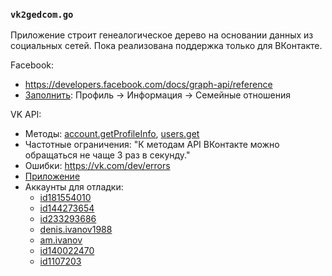 ### `vk2gedcom.go`

Приложение строит генеалогическое дерево на основании данных из социальных
сетей. Пока реализована поддержка только для ВКонтакте.

Facebook:

- https://developers.facebook.com/docs/graph-api/reference
- [Заполнить](https://www.facebook.com/help/1557948767777120): Профиль -> Информация -> Семейные отношения

VK API:

- Методы: [account.getProfileInfo](https://vk.com/dev/account.getProfileInfo), [users.get](https://vk.com/dev/users.get)
- Частотные ограничения: "К методам API ВКонтакте можно обращаться не чаще 3 раз в секунду."
- Ошибки: https://vk.com/dev/errors
- [Приложение](https://vk.com/editapp?id=6130272&section=options)
- Аккаунты для отладки:
  - [id181554010](https://vk.com/id181554010)
  - [id144273654](https://vk.com/id144273654)
  - [id233293686](https://vk.com/id233293686)
  - [denis.ivanov1988](https://vk.com/denis.ivanov1988)
  - [am.ivanov](https://vk.com/am.ivanov)
  - [id140022470](https://vk.com/id140022470)
  - [id1107203](https://vk.com/id1107203)
